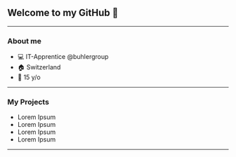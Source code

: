 ## Welcome to my GitHub 👋

---
### About me

  - 💻 IT-Apprentice @buhlergroup
  - 🏠 Switzerland
  - 🎂 15 y/o

---
### My Projects

  - Lorem Ipsum
  - Lorem Ipsum
  - Lorem Ipsum
  - Lorem Ipsum

---
